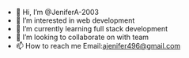 - 👋 Hi, I’m @JeniferA-2003
- 👀 I’m interested in web development
- 🌱 I’m currently learning full stack development
- 💞️ I’m looking to collaborate on with team 
- 📫 How to reach me Email:ajenifer496@gmail.com


<!---
JeniferA-2003/JeniferA-2003 is a ✨ special ✨ repository because its `README.md` (this file) appears on your GitHub profile.
You can click the Preview link to take a look at your changes.
--->
